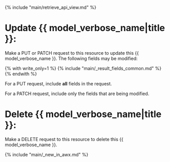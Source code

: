 {% include "main/retrieve_api_view.md" %}

# Update {{ model_verbose_name|title }}:

Make a PUT or PATCH request to this resource to update this
{{ model_verbose_name }}.  The following fields may be modified:

{% with write_only=1 %}
{% include "main/_result_fields_common.md" %}
{% endwith %}

For a PUT request, include **all** fields in the request.

For a PATCH request, include only the fields that are being modified.

# Delete {{ model_verbose_name|title }}:

Make a DELETE request to this resource to delete this {{ model_verbose_name }}.

{% include "main/_new_in_awx.md" %}
